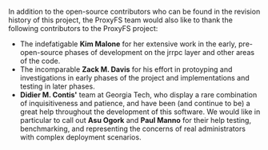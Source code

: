 

In addition to the open-source contributors who can be found in the revision history of this project, the ProxyFS team would also like 
to thank the following contributors to the ProxyFS project:

- The indefatigable **Kim Malone** for her extensive work in the early, pre-open-source phases of development on the jrrpc layer and other areas of the code. 
- The incomparable **Zack M. Davis** for his effort in protoyping and investigations in early phases of the project and implementations and
testing in later phases.
- **Didier M. Contis'** team at Georgia Tech, who display a rare combination of inquisitiveness and patience, and have been (and continue to be) a great 
help throughout the development of this software.  We would like in particular to call out **Asu Ogork** and **Paul Manno** for their help testing,
benchmarking, and representing the concerns of real administrators with complex deployment scenarios. 
